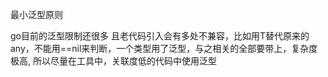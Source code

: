 最小泛型原则

go目前的泛型限制还很多
且老代码引入会有多处不兼容，比如用T替代原来的any，不能用==nil来判断，一个类型用了泛型，与之相关的全部要带上，复杂度极高,
所以尽量在工具中，关联度低的代码中使用泛型